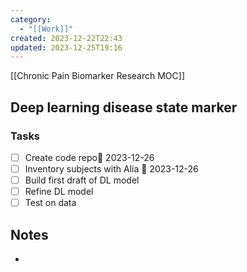 ```yaml
---
category:
  - "[[Work]]"
created: 2023-12-22T22:43
updated: 2023-12-25T19:16
---
```

[[Chronic Pain Biomarker Research MOC]]
## Deep learning disease state marker

### Tasks
- [ ] Create code repo📅 2023-12-26 
- [ ] Inventory subjects with Alia 📅 2023-12-26 
- [ ] Build first draft of DL model
- [ ] Refine DL model
- [ ] Test on data
## Notes
- 